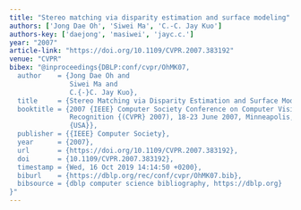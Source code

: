 ```yaml
---
title: "Stereo matching via disparity estimation and surface modeling"
authors: ['Jong Dae Oh', 'Siwei Ma', 'C.-C. Jay Kuo']
authors-key: ['daejong', 'masiwei', 'jayc.c.']
year: "2007"
article-link: "https://doi.org/10.1109/CVPR.2007.383192"
venue: "CVPR"
bibex: "@inproceedings{DBLP:conf/cvpr/OhMK07,
  author    = {Jong Dae Oh and
               Siwei Ma and
               C.{-}C. Jay Kuo},
  title     = {Stereo Matching via Disparity Estimation and Surface Modeling},
  booktitle = {2007 {IEEE} Computer Society Conference on Computer Vision and Pattern
               Recognition {(CVPR} 2007), 18-23 June 2007, Minneapolis, Minnesota,
               {USA}},
  publisher = {{IEEE} Computer Society},
  year      = {2007},
  url       = {https://doi.org/10.1109/CVPR.2007.383192},
  doi       = {10.1109/CVPR.2007.383192},
  timestamp = {Wed, 16 Oct 2019 14:14:50 +0200},
  biburl    = {https://dblp.org/rec/conf/cvpr/OhMK07.bib},
  bibsource = {dblp computer science bibliography, https://dblp.org}
}"
---
```

